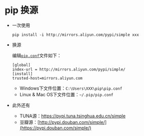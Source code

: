 # pip 换源

- 一次使用

  ```shell
  pip install -i http://mirrors.aliyun.com/pypi/simple xxx
  ```

- 换源

  编辑[`pip.conf`](pip.conf)文件如下：

  ```
  [global]
  index-url = http://mirrors.aliyun.com/pypi/simple/
  [install]
  trusted-host=mirrors.aliyun.com
  ```

  - Windows下文件位置：`C:\Users\XXX\pip\pip.conf`
  - Linux & Mac OS下文件位置：`~/.pip/pip.conf`

- 此外还有

  - TUNA源：<https://pypi.tuna.tsinghua.edu.cn/simple>
  - 豆瓣源：[http://pypi.douban.com/simple/](https://pypi.douban.com/simple/) 

